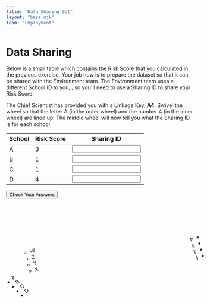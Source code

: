 ```yaml
---
title: "Data Sharing Set"
layout: "base.njk"
team: "Employment"
---
```


# Data Sharing

Below is a small table which contains the Risk Score that you calculated in the previous exercise. Your job now is to prepare the dataset so that it can be shared with the Environment team. The Environment team uses a different School ID to you, <span id="name"></span>, so you'll need to use a Sharing ID to share your Risk Score.

The Chief Scientist has provided you with a Linkage Key, **A4**. Swivel the wheel so that the letter A (in the outer wheel) and the number 4 (in the inner wheel) are lined up. The middle wheel will now tell you what the Sharing ID is for each school






<!--


When communication officers return with signed agreement, hand them the Sharing dataset and the linkage key. If one arrives before the other, ask them to wait for a moment while you finish something important. Once both communication officers have arrived:
  <form id="myForm" ><input name="fullName" class="clearinput" type="text" class="b-none" readonly><br>
 </form>-->






<div class="grid grid-md-2 grid-column-gap-2">



<div class="table-overflow pb2 mb2">
<form  method="get" action="/employment/check-data-sharing/">
 <table>
          <thead>
            <tr>
            <th>
                School
              </th>
                <th>
              Risk Score
              </th>
              <th>
               Sharing ID
              </th>
            </tr>
          </thead>
          <tbody>
            <tr>
              <td>A</td>
              <td>3</td>
              <td>
     <input type="" value="" pattern="Z" required oninvalid="setCustomValidity('Sorry that&rsquo;s not right')"  oninput="setCustomValidity('')"  ></td>
            </tr>
            <tr>
              <td>B</td>   <td>1</td>
              <td>
     <input type="" value="" pattern="Y" required oninvalid="setCustomValidity('Sorry that&rsquo;s not right')"  oninput="setCustomValidity('')"  ></td>
            </tr>
            <tr>
              <td>C</td>   <td>1</td>
              <td>
     <input  type="" value="" pattern="X" required oninvalid="setCustomValidity('Sorry that&rsquo;s not right')"  oninput="setCustomValidity('')"  ></td>
            </tr>
            <tr>
              <td>D</td>   <td>4</td>
              <td>
     <input  type="" value="" pattern="W" required oninvalid="setCustomValidity('Sorry that&rsquo;s not right')"  oninput="setCustomValidity('')"  ></td>
            </tr>
          </tbody>
        </table>

<input  class="btn"  type="submit"  value="Check Your Answers" name="Test">
</form>
</div>


<div >
 <ul class="circle-outer   circle-light-blue"  style="transform: rotate(315deg);" >


  <li><div class="text">A</div></li>
    <li><div class="text">B</div></li>
    <li><div class="text">C</div></li>
    <li><div class="text">D</div></li>

 <ul class="circle draggable_wp circle-lighter-blue" id="target" style="transform: rotate(30deg);">
  <li><div class="text">W</div></li>
    <li><div class="text">Z</div></li>
    <li><div class="text">Y</div></li>
    <li><div class="text">X</div></li>
 <ul class="circle-inner" style="transform: rotate(180deg);">
  <li><div class="text">1</div></li>
    <li><div class="text">2</div></li>
    <li><div class="text">3</div></li>
    <li><div class="text">4</div></li>
</ul>
</ul>
</ul>

</div>



</div>

<script src="/js/codewheel.js"></script>

<script>

  // Retrieve
  document.getElementById("name").innerHTML = localStorage.getItem("fullName");

</script>